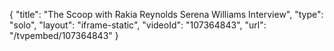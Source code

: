 {
    "title": "The Scoop with Rakia Reynolds Serena Williams Interview",
    "type": "solo",
    "layout": "iframe-static",
    "videoId": "107364843",
    "url": "\/tvpembed\/107364843"
}